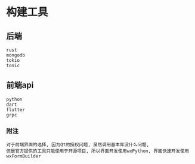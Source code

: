 <!--
Author: 闫刚 (yes7rose@sina.com)
构建工具和语言.md (c) 2020
Desc: 构建所用 语言 工具 数据库等
Created:  2020-09-27T06:56:32.420Z
Modified: !date!
-->

# 构建工具

## 后端

    rust
    mongodb
    tokio
    tonic

## 前端api

    python
    dart
    flutter
    grpc

### 附注

    对于前端界面的选择, 因为Qt的授权问题, 虽然调用基本库没什么问题, 
    但是官方提供的工具只能使用于开源项目, 所以界面开发使用wxPython, 界面快速开发使用 wxFormBuilder
